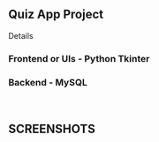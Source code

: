 ## Quiz App Project 

Details
### Frontend or UIs - Python Tkinter
### Backend - MySQL

<br>

## SCREENSHOTS
